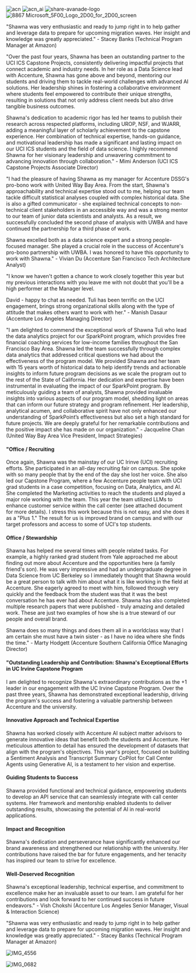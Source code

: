 ![acn](https://user-images.githubusercontent.com/19508013/171912894-f18aa54b-f9f8-4568-8ce8-2153b0b7db48.png)
![acn_ai](https://user-images.githubusercontent.com/19508013/171912919-7a3e012d-9daa-4758-9e2e-fbed1e74e58c.png)
![share-avanade-logo](https://user-images.githubusercontent.com/19508013/165650731-5b466aff-f2f9-4f61-94be-dd4294929951.jpg)
![8867 Microsoft_5F00_Logo_2D00_for_2D00_screen](https://github.com/shawna-tuli-silicon-valley/avanade-accenture-microsoft-silicon-valley-ai-and-advanced-analytics-2/assets/19508013/eec7d966-d4b8-4f04-bca1-1a378da12783)

"Shawna was very enthusiastic and ready to jump right in to help gather and leverage data to prepare for upcoming migration waves. Her insight and knowledge was greatly appreciated." - Stacey Banks (Technical Program Manager at Amazon)

"Over the past four years, Shawna has been an outstanding partner to the UCI ICS Capstone Projects, consistently delivering impactful projects that connect academic and industry needs. In her role as a Data Science lead with Accenture, Shawna has gone above and beyond, mentoring our students and driving them to tackle real-world challenges with advanced AI solutions. Her leadership shines in fostering a collaborative environment where students feel empowered to contribute their unique strengths, resulting in solutions that not only address client needs but also drive tangible business outcomes.

Shawna's dedication to academic rigor has led her teams to publish their research across respected platforms, including UROP, NSF, and WJARR, adding a meaningful layer of scholarly achievement to the capstone experience. Her combination of technical expertise, hands-on guidance, and motivational leadership has made a significant and lasting impact on our UCI ICS students and the field of data science. I highly recommend Shawna for her visionary leadership and unwavering commitment to advancing innovation through collaboration." - Mimi Anderson (UCI ICS Capstone Projects Associate Director)

"I had the pleasure of having Shawna as my manager for Accenture DSSG's pro-bono work with United Way Bay Area. From the start, Shawna's approachability and technical expertise stood out to me, helping our team tackle difficult statistical analyses coupled with complex historical data. She is also a gifted communicator - she explained technical concepts to non-technical client stakeholders in an accessible way and was a strong mentor to our team of junior data scientists and analysts. As a result, we successfully concluded the second phase of analysis with UWBA and have continued the partnership for a third phase of work.

Shawna excelled both as a data science expert and a strong people-focused manager. She played a crucial role in the success of Accenture's pro-bono partnership with UWBA. I was honored to have this opportunity to work with Shawna." - Vivian Du (Accenture San Francisco Tech Architecture Analyst)

"I know we haven't gotten a chance to work closely together this year but my previous interactions with you leave me with not doubt that you'll be a high performer at the Manager level.

David - happy to chat as needed. Tuli has been terrific on the UCI engagement, brings strong organizational skills along with the type of attitude that makes others want to work with her." - Manish Dasaur (Accenture Los Angeles Managing Director)

"I am delighted to commend the exceptional work of Shawna Tuli who lead the data analytics project for our SparkPoint program, which provides free financial coaching services for low-income families throughout the San Francisco Bay Area. Shawna led the team successfully through complex data analytics that addressed critical questions we had about the effectiveness of the program model. We provided Shawna and her team with 15 years worth of historical data to help identify trends and actionable insights to inform future program decisions as we scale the program out to the rest of the State of California. Her dedication and expertise have been instrumental in evaluating the impact of our SparkPoint program. By meticulously guiding a team of analysts, Shawna provided invaluable insights into various aspects of our program model, shedding light on areas that can inform our future strategy and program refinement. Her leadership, analytical acumen, and collaborative spirit have not only enhanced our understanding of SparkPoint’s effectiveness but also set a high standard for future projects. We are deeply grateful for her remarkable contributions and the positive impact she has made on our organization." - Jacqueline Chan (United Way Bay Area Vice President, Impact Strategies)

#### "Office / Recruiting 
Once again, Shawna was the mainstay of our UC Irinve (UCI) recruiting efforts. She participated in an all-day recruiting fair on campus. She spoke with so many people that by the end of the day she lost her voice. She also led our Capstone Program, where a few Accenture people team with UCI grad students in a case competition, focusing on Data, Analytics, and AI. She completed the Marketing activities to reach the students and played a major role working with the team. This year the team utilized LLMs to enhance customer service within the call center (see attached document for more details). I stress this work because this is not easy, and she does it as a "Plus 1." The result for us is improved brand on campus and with our target professors and access to some of UCI's top students. 

#### Office / Stewardship
Shawna has helped me several times with people related tasks. For example, a highly ranked grad student from Yale approached me about finding out more about Accenture and the opportunities here (a family friend's son). He was very impressive and had an undergraduate degree in Data Science from UC Berkeley so I immediately thought that Shawna would be a great person to talk with him about what it is like working in the field at Accenture. She eagerly agreed to meet with him, followed through very quickly and the feedback from the student was that it was the best conversation he has ever had about Accenture. Shawna has also completed multiple research papers that were published - truly amazing and detailed work. These are just two examples of how she is a true steward of our people and overall brand. 

Shawna does so many things and does them all in a worldclass way that I am certain she must have a twin sister - as I have no idea where she finds the time." - Marty Hodgett (Accenture Southern California Office Managing Director) 

#### "Outstanding Leadership and Contribution: Shawna's Exceptional Efforts in UC Irvine Capstone Program
I am delighted to recognize Shawna's extraordinary contributions as the +1 leader in our engagement with the UC Irvine Capstone Program. Over the past three years, Shawna has demonstrated exceptional leadership, driving the program's success and fostering a valuable partnership between Accenture and the university. 

#### Innovative Approach and Technical Expertise
Shawna has worked closely with Accenture AI subject matter advisors to generate innovative ideas that benefit both the students and Accenture. Her meticulous attention to detail has ensured the development of datasets that align with the program's objectives. This year's project, focused on building a Sentiment Analysis and Transcript Summary CoPilot for Call Center Agents using Generative AI, is a testament to her vision and expertise. 

#### Guiding Students to Success
Shawna provided functional and technical guidance, empowering students to develop an API service that can seamlessly integrate with call center systems. Her framework and mentorship enabled students to deliver outstanding results, showcasing the potential of AI in real-world applications.

#### Impact and Recognition
Shawna's dedication and perseverance have significantly enhanced our brand awareness and strengthened our relationship with the university. Her contributions have raised the bar for future engagements, and her tenacity has inspired our team to strive for excellence.

#### Well-Deserved Recognition
Shawna's exceptional leadership, technical expertise, and commitment to excellence make her an invaluable asset to our team. I am grateful for her contributions and look forward to her continued success in future endeavors." - Vish Chokshi (Accenture Los Angeles Senior Manager, Visual & Interaction Science)

"Shawna was very enthusiastic and ready to jump right in to help gather and leverage data to prepare for upcoming migration waves. Her insight and knowledge was greatly appreciated." - Stacey Banks (Technical Program Manager at Amazon) 

![IMG_4556](https://github.com/user-attachments/assets/9f6eb5dc-1075-4e0d-a2df-9f75efc2ba5b)

![IMG_0682](https://github.com/shawna-tuli-silicon-valley/avanade-accenture-microsoft-silicon-valley-ai-and-advanced-analytics-3/assets/19508013/5d66d3dc-aa3b-49fa-87d7-54262a94e69e)
